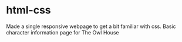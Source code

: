 # html-css
Made a single responsive webpage to get a bit familiar with css. Basic character information page for The Owl House
